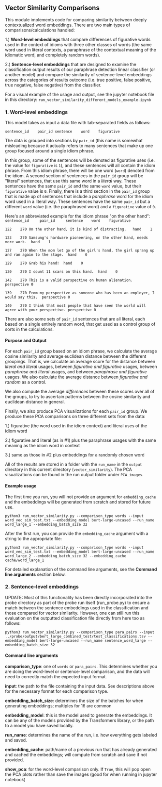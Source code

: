 ## Vector Similarity Comparisons

This module implements code for comparing similarity between deeply contextualized word embeddings. There are two main types of comparisons/calculations handled: 

1.) **Word-level embeddings** that compare differences of figurative words used in the context of idioms with three other classes of words (the same word used in literal contexts, a paraphrase of the contextual meaning of the idiomatic word, and completely random words).

2.) **Sentence-level embeddings** that are designed to examine the classification output results of our paraphrase detection linear classifier (or another model) and compare the similarity of sentence-level embeddings across the categories of results outcome (i.e. true positive, false positive, true negative, false negative) from the classifier.

For a visual example of the usage and output, see the jupyter notebook file in this directory: `run_vector_similarity_different_models_example.ipynb`

### 1. Word-level embeddings 

This model takes as input a data file with tab-separated fields as follows:

`sentence_id	pair_id	sentence	word	figurative`

The data is grouped into sections by `pair_id` (this name is somewhat misleading because it actually refers to many sentences that make up one group focused around a single idiom phrase. 

In this group, some of the sentences will be denoted as figurative uses (i.e. the value for `figurative` is `1`), and these sentences will all contain the idiom phrase. From this idiom phrase, there will be one word (`word`) denoted from the idiom. A second section of sentences in the `pair_id` group will be "literal" sentences, that use this same word in a *literal* way. These sentences have the same `pair_id` and the same `word` value, but their `figurative` value is `0`. Finally, there is a third section in the `pair_id` group that is made up of sentences that include a *paraphrase* word for the idiom word used in a literal way. These sentences have the same `pair_id` but a different `word` value (i.e. the paraphrased word) and a `figurative` value of `0`.

Here's an abbreviated example for the idiom phrase "on the other hand":
`sentence_id	 pair_id	 sentence 	 word	 figurative`

`122	270	On the other hand, it is kind of distracting.	hand	1`

`123	270	Samsung's hardware pioneering, on the other hand, needs more work.	hand	1`

`127	270	When the mom let go of the girl's hand, the girl sprang up and ran again to the stage.	hand	0`

`129	270	Grab his hand!	hand	0`

`130	270	I count 11 scars on this hand.	hand	0`

`142	270	This is a valid perspective on human alienation.	perspective	0`

`139	270	From my perspective as someone who has been an employer, I would say this.	perspective	0`

`140	270	I think that most people that have seen the world will agree with your perspective.	perspective	0`

There are also some sets of `pair_id` sentences that are all literal, each based on a single entirely random word, that get used as a control group of sorts in the calculations.

#### Purpose and Output
For each `pair_id` group based on an idiom phrase, we calculate the average cosine similarity and average euclidean distance between the different groupings. That is, we calculate an average score for the distance between *literal and literal* usages, between *figurative and figurative* usages, between *paraphrase and literal* usages, and between *paraphrase and figurative* usages. We also calculate the average distance between *figurative and random* as a control.

We also compute the average *differences* between these scores over all of the groups, to try to ascertain patterns between the cosine similarity and euclidean distance in general.

Finally, we also produce PCA visualizations for each `pair_id` group. We produce these PCA comparisons on three different sets from the data: 

1.) figurative (the word used in the idiom context) and literal uses of the idiom word

2.) figurative and literal (as in #1) plus the paraphrase usages with the same meaning as the idiom word in context

3.) same as those in #2 plus embeddings for a randomly chosen word

All of the results are stored in a folder with the `run_name` in the `output` directory in this current directory (`vector_similarity`). The PCA visualizations can be found in the run output folder under `PCA_images`.

#### Example usage

The first time you run, you will not provide an argument for `embedding_cache` and the embeddings will be generated from scratch and stored for future use.

`python3 run_vector_similarity.py --comparison_type words --input word_vec_sim_test.txt --embedding_model bert-large-uncased --run_name word_large_1 --embedding_batch_size 32`

After the first run, you can provide the `embedding_cache` argument with a string to the appropriate file:

`python3 run_vector_similarity.py --comparison_type words --input word_vec_sim_test.txt --embedding_model bert-large-uncased --run_name word_large_2 --embedding_batch_size 32 --embedding_cache cache/word_large_1`

For detailed explanation of the command line arguments, see the **Command line arguments** section below.

### 2. Sentence-level embeddings 

UPDATE: Most of this functionality has been directly incorporated into the probe directory as part of the probe run itself (run_probe.py) to ensure a match between the sentence embeddings used in the classification and those compared for vector similarity. However, one can still run this evaluation on the outputted classification file directly from here too as follows:

`python3 run_vector_similarity.py --comparison_type para_pairs --input ../probe/output/bert_large_combined_test/test_classifications.tsv --embedding_model bert-large-uncased --run_name sentence_word_large --embedding_batch_size 32`

#### Command line arguments

**comparison_type**: one of `words` or `para_pairs`. This determines whether you are doing the word-level or sentence-level comparison, and the data will need to correctly match the expected input format.

**input**: the path to the file containing the input data. See descriptions above for the necessary format for each comparison type.

**embedding_batch_size**: determines the size of the batches for when generating embeddings; multiples for 16 are common

**embedding_model**:  this is the model used to generate the embeddings. It can be any of the models provided by the Transformers library, or the path to a model you have saved locally.

**run_name**: determines the name of the run, i.e. how everything gets labeled and saved.

**embedding_cache**: path/name of a previous run that has already generated and cached the embeddings; will compute from scratch and save if not provided.

**show_pca**: for the word-level comparison only. If `True`, this will pop open the PCA plots rather than save the images (good for when running in jupyter notebook)

  
